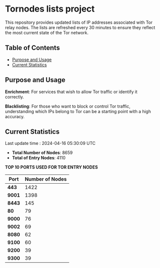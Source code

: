 # Tornodes lists project

This repository provides updated lists of IP addresses associated with Tor relay nodes. The lists are refreshed every 30 minutes to ensure they reflect the most current state of the Tor network.

## Table of Contents

- [Purpose and Usage](#purpose-and-usage)
- [Current Statistics](#current-statistics)


## Purpose and Usage

**Enrichment**: For services that wish to allow Tor traffic or identify it correctly.

**Blacklisting**: For those who want to block or control Tor traffic, understanding which IPs belong to Tor can be a starting point with a high accuracy.

## Current Statistics

Last update time : 2024-04-16 05:30:09 UTC

- **Total Number of Nodes**: 8659
- **Total of Entry Nodes**: 4110

**TOP 10 PORTS USED FOR TOR ENTRY NODES**

| **Port** | **Number of Nodes** |
|------|-----------------|
| **443**   | 1422  |
| **9001**   | 1398  |
| **8443**   | 145  |
| **80**   | 79  |
| **9000**   | 76  |
| **9002**   | 69  |
| **8080**   | 62  |
| **9100**   | 60  |
| **9200**   | 39  |
| **9300**   | 39  |

